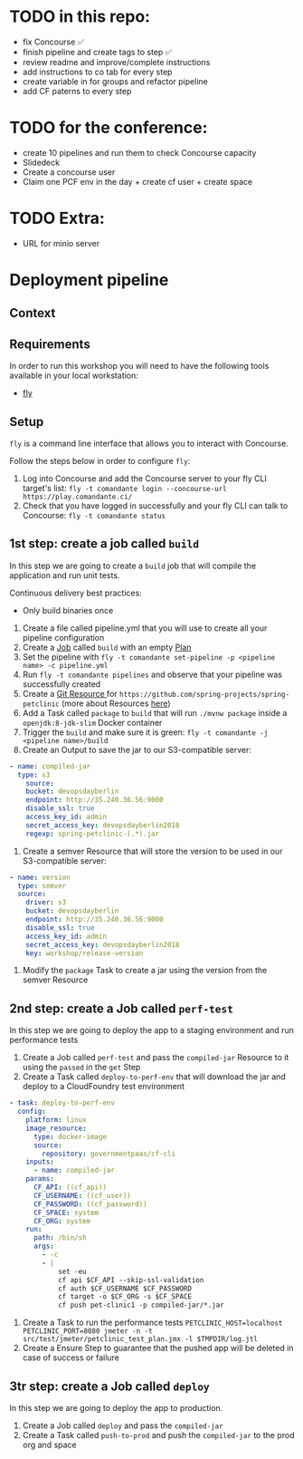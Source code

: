 # TODO in this repo:
- fix Concourse ✅
- finish pipeline and create tags to step ✅
- review readme and improve/complete instructions
- add instructions to co tab for every step
- create variable in for groups and refactor pipeline
- add CF paterns to every step

# TODO for the conference:
- create 10 pipelines and run them to check Concourse capacity
- Slidedeck
- Create a concourse user
- Claim one PCF env in the day + create cf user + create space

# TODO Extra:
- URL for minio server

# Deployment pipeline

## Context

## Requirements
In order to run this workshop you will need to have the following tools available in your local workstation:
- [fly](https://concourse-ci.org/download.html)

## Setup
`fly` is a command line interface that allows you to interact with Concourse.

Follow the steps below in order to configure `fly`:
1. Log into Concourse and add the Concourse server to your fly CLI target's list: `fly -t comandante login --concourse-url https://play.comandante.ci/`
1. Check that you have logged in successfully and your fly CLI can talk to Concourse: `fly -t comandante status`

## 1st step: create a job called `build`
In this step we are going to create a `build` job that will compile the application and run unit tests.

Continuous delivery best practices:
- Only build binaries once

1. Create a file called pipeline.yml that you will use to create all your pipeline configuration
1. Create a [Job](https://concourse-ci.org/jobs.html) called `build` with an empty [Plan](https://concourse-ci.org/jobs.html#job-plan)
1. Set the pipeline with `fly -t comandante set-pipeline -p <pipeline name> -c pipeline.yml`
1. Run `fly -t comandante pipelines` and observe that your pipeline was successfully created
1. Create a [ Git Resource ](https://github.com/concourse/git-resource) for `https://github.com/spring-projects/spring-petclinic` (more about Resources [here](https://concourse-ci.org/resources.html))
1. Add a Task called `package` to `build` that will run `./mvnw package` inside a `openjdk:8-jdk-slim` Docker container
1. Trigger the `build` and make sure it is green: `fly -t comandante -j <pipeline name>/build`
1. Create an Output to save the jar to our S3-compatible server:

```yaml
- name: compiled-jar
  type: s3
    source:
    bucket: devopsdayberlin
    endpoint: http://35.240.36.56:9000
    disable_ssl: true
    access_key_id: admin
    secret_access_key: devopsdayberlin2018
    regexp: spring-petclinic-(.*).jar
```
1. Create a semver Resource that will store the version to be used in our S3-compatible server:

```yaml
- name: version
  type: semver
  source:
    driver: s3
    bucket: devopsdayberlin
    endpoint: http://35.240.36.56:9000
    disable_ssl: true
    access_key_id: admin
    secret_access_key: devopsdayberlin2018
    key: workshop/release-version
```
1. Modify the `package` Task to create a jar using the version from the semver Resource

## 2nd step: create a Job called `perf-test`
In this step we are going to deploy the app to a staging environment and run performance tests

1. Create a Job called `perf-test` and pass the `compiled-jar` Resource to it using the `passed` in the `get` Step
1. Create a Task called `deploy-to-perf-env` that will download the jar and deploy to a CloudFoundry test environment 

```yaml
- task: deploy-to-perf-env
  config:
    platform: linux
    image_resource:
      type: docker-image
      source:
        repository: governmentpaas/cf-cli
    inputs:
      - name: compiled-jar
    params:
      CF_API: ((cf_api))
      CF_USERNAME: ((cf_user))
      CF_PASSWORD: ((cf_password))
      CF_SPACE: system
      CF_ORG: system
    run:
      path: /bin/sh
      args:
        - -c
        - |
            set -eu
            cf api $CF_API --skip-ssl-validation
            cf auth $CF_USERNAME $CF_PASSWORD
            cf target -o $CF_ORG -s $CF_SPACE
            cf push pet-clinic1 -p compiled-jar/*.jar
```
1. Create a Task to run the performance tests `PETCLINIC_HOST=localhost PETCLINIC_PORT=8080 jmeter -n -t src/test/jmeter/petclinic_test_plan.jmx -l $TMPDIR/log.jtl`
1. Create a Ensure Step to guarantee that the pushed app will be deleted in case of success or failure

## 3tr step: create a Job called `deploy`
In this step we are going to deploy the app to production.

1. Create a Job called `deploy` and pass the `compiled-jar`
1. Create a Task called `push-to-prod` and push the `compiled-jar` to the prod org and space
